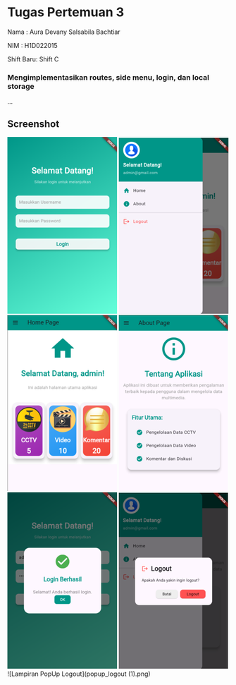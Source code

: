 # Tugas Pertemuan 3

Nama : Aura Devany Salsabila Bachtiar

NIM : H1D022015

Shift Baru: Shift C

### Mengimplementasikan routes, side menu, login, dan local storage
...

## Screenshot
![Lampiran Login](login_page.png)
![Lampiran Sidemenu](side_menu.png)
![Lampiran Home](home_page.png)
![Lampiran About](about_page.png)
![Lampiran PopUp Login](popup_login.png)
![Lampiran PopUp Logout](popup_logout.png)
![Lampiran PopUp Logout](popup_logout (1).png)

